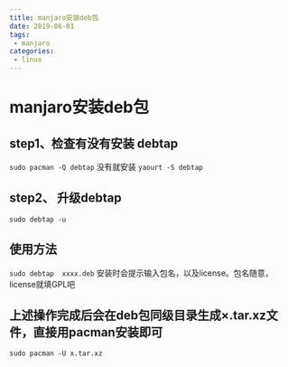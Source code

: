 ```yaml
---
title: manjaro安装deb包
date: 2019-06-01
tags:
 - manjaro
categories: 
 - linux
---
```


# manjaro安装deb包

## step1、检查有没有安装 debtap
 `sudo pacman -Q debtap`
 没有就安装
 `yaourt -S debtap`  
## step2、 升级debtap
 `sudo debtap -u`
## 使用方法
`sudo debtap  xxxx.deb`
安装时会提示输入包名，以及license。包名随意，license就填GPL吧
## 上述操作完成后会在deb包同级目录生成×.tar.xz文件，直接用pacman安装即可
`sudo pacman -U x.tar.xz`